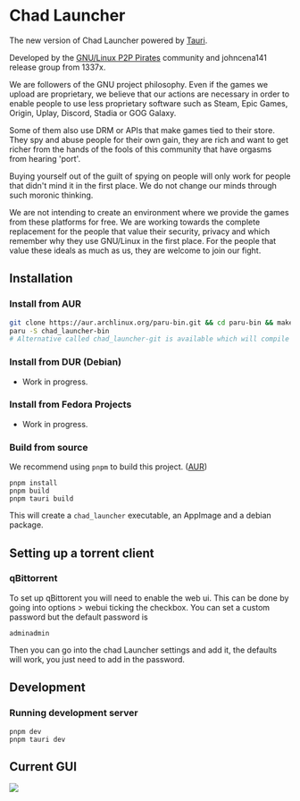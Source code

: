 # Chad Launcher

The new version of Chad Launcher powered by [Tauri](https://tauri.studio).

Developed by the [GNU/Linux P2P Pirates](https://matrix.to/#/!SlYhhmreXjJylcsjfn:tedomum.net?via=matrix.org&via=tedomum.net) community and johncena141 release group from 1337x.

We are followers of the GNU project philosophy. Even if the games we upload are proprietary, we believe that our actions are necessary in order to enable people to use less proprietary software such as Steam, Epic Games, Origin, Uplay, Discord, Stadia or GOG Galaxy. 

Some of them also use DRM or APIs that make games tied to their store. They spy and abuse people for their own gain, they are rich and want to get richer from the hands of the fools of this community that have orgasms from hearing 'port'.

Buying yourself out of the guilt of spying on people will only work for people that didn't mind it in the first place. We do not change our minds through such moronic thinking.

We are not intending to create an environment where we provide the games from these platforms for free. We are working towards the complete replacement for the people that value their security, privacy and which remember why they use GNU/Linux in the first place.
For the people that value these ideals as much as us, they are welcome to join our fight.

## Installation

### Install from AUR

```sh
git clone https://aur.archlinux.org/paru-bin.git && cd paru-bin && makepkg -si
paru -S chad_launcher-bin
# Alternative called chad_launcher-git is available which will compile every update from latest commit. Not recommended for regular use.
```

### Install from DUR (Debian)

- Work in progress.

### Install from Fedora Projects

- Work in progress.

### Build from source

We recommend using `pnpm` to build this project. ([AUR](https://aur.archlinux.org/packages/pnpm/))

```
pnpm install
pnpm build
pnpm tauri build
```

This will create a `chad_launcher` executable, an AppImage and a debian package.

## Setting up a torrent client
### qBittorrent
To set up qBittorent you will need to enable the web ui.
This can be done by going into options > webui ticking the checkbox. 
You can set a custom password but the default password is 
```
adminadmin
```
Then you can go into the chad Launcher settings and add it, the defaults will work, you just need to add in the password.

## Development

### Running development server

```
pnpm dev
pnpm tauri dev
```

## Current GUI
<img src="https://i.postimg.cc/zG5gBndF/11111.png"/>
